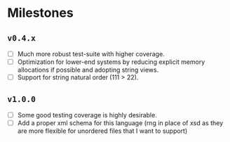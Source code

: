 # Milestones

## `v0.4.x`

- [ ] Much more robust test-suite with higher coverage.
- [ ] Optimization for lower-end systems by reducing explicit memory allocations if possible and adopting string views.
- [ ] Support for string natural order (111 > 22).

## `v1.0.0`

- [ ] Some good testing coverage is highly desirable.
- [ ] Add a proper xml schema for this language (rng in place of xsd as they are more flexible for unordered files that I want to support)
